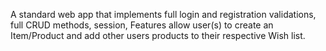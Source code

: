 A standard web app that implements full login and registration validations, full CRUD methods, session, Features allow user(s) to create an Item/Product and add other users products to their respective Wish list.
